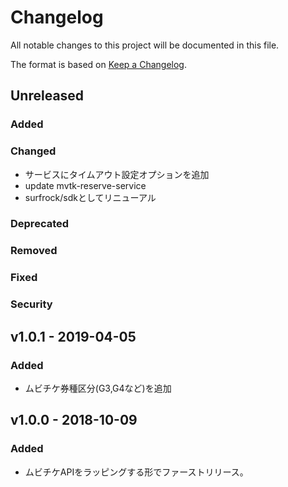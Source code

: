 # Changelog

All notable changes to this project will be documented in this file.

The format is based on [Keep a Changelog](http://keepachangelog.com/).

## Unreleased

### Added

### Changed

- サービスにタイムアウト設定オプションを追加
- update mvtk-reserve-service
- surfrock/sdkとしてリニューアル

### Deprecated

### Removed

### Fixed

### Security

## v1.0.1 - 2019-04-05

### Added

- ムビチケ券種区分(G3,G4など)を追加

## v1.0.0 - 2018-10-09

### Added

- ムビチケAPIをラッピングする形でファーストリリース。
